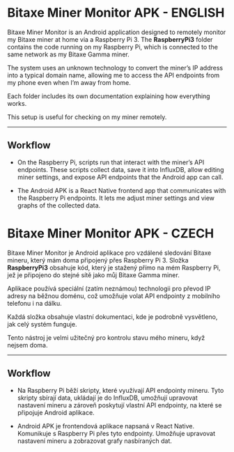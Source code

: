 # Bitaxe Miner Monitor APK - ENGLISH

Bitaxe Miner Monitor is an Android application designed to remotely monitor my Bitaxe miner at home via a Raspberry Pi 3. The **RaspberryPi3** folder contains the code running on my Raspberry Pi, which is connected to the same network as my Bitaxe Gamma miner.

The system uses an unknown technology to convert the miner’s IP address into a typical domain name, allowing me to access the API endpoints from my phone even when I’m away from home.

Each folder includes its own documentation explaining how everything works.

This setup is useful for checking on my miner remotely.

---

## Workflow

- On the Raspberry Pi, scripts run that interact with the miner’s API endpoints. These scripts collect data, save it into InfluxDB, allow editing miner settings, and expose API endpoints that the Android app can call.

- The Android APK is a React Native frontend app that communicates with the Raspberry Pi endpoints. It lets me adjust miner settings and view graphs of the collected data.





# Bitaxe Miner Monitor APK - CZECH

Bitaxe Miner Monitor je Android aplikace pro vzdálené sledování Bitaxe mineru, který mám doma připojený přes Raspberry Pi 3. Složka **RaspberryPi3** obsahuje kód, který je stažený přímo na mém Raspberry Pi, jež je připojeno do stejné sítě jako můj Bitaxe Gamma miner.

Aplikace používá speciální (zatím neznámou) technologii pro převod IP adresy na běžnou doménu, což umožňuje volat API endpointy z mobilního telefonu i na dálku.

Každá složka obsahuje vlastní dokumentaci, kde je podrobně vysvětleno, jak celý systém funguje.

Tento nástroj je velmi užitečný pro kontrolu stavu mého mineru, když nejsem doma.

---

## Workflow

- Na Raspberry Pi běží skripty, které využívají API endpointy mineru. Tyto skripty sbírají data, ukládají je do InfluxDB, umožňují upravovat nastavení mineru a zároveň poskytují vlastní API endpointy, na které se připojuje Android aplikace.

- Android APK je frontendová aplikace napsaná v React Native. Komunikuje s Raspberry Pi přes tyto endpointy. Umožňuje upravovat nastavení mineru a zobrazovat grafy nasbíraných dat.

